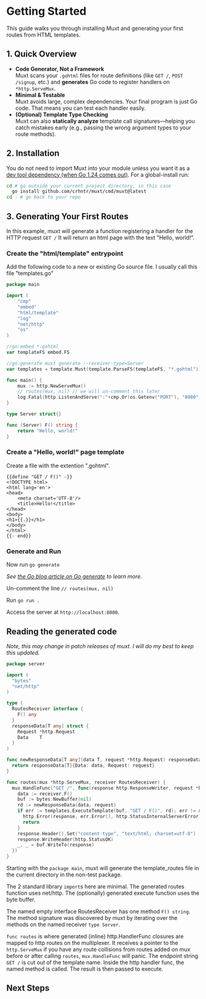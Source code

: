 # Getting Started

This guide walks you through installing Muxt and generating your first routes from HTML templates.

## 1. Quick Overview

- **Code Generator, Not a Framework**  
  Muxt scans your `.gohtml` files for route definitions (like `GET /`, `POST /signup`, etc.) and **generates** Go code
  to register handlers on `*http.ServeMux`.
- **Minimal & Testable**  
  Muxt avoids large, complex dependencies. Your final program is just Go code. That means you can test each handler
  easily.
- **(Optional) Template Type Checking**  
  Muxt can also **statically analyze** template call signatures—helping you catch mistakes early (e.g., passing the
  wrong argument types to your route methods).

## 2. Installation

You do not need to import Muxt into your module unless you want it as
a [dev tool dependency (when Go 1.24 comes out)](https://tip.golang.org/doc/modules/managing-dependencies#tools).
For a global-install run:

```bash
cd # go outside your current project directory, in this case
  go install github.com/crhntr/muxt/cmd/muxt@latest
cd - # go back to your repo
```

## 3. Generating Your First Routes

In this example, muxt will generate a function registering a handler for the HTTP request `GET /`
It will return an html page with the text "Hello, world!".

### Create the "html/template" entrypoint

Add the following code to a new or existing Go source file. I usually call this file "templates.go"

```go
package main

import (
	"cmp"
	"embed"
	"html/template"
	"log"
	"net/http"
	"os"
)

//go:embed *.gohtml
var templateFS embed.FS

//go:generate muxt generate --receiver-type=Server
var templates = template.Must(template.ParseFS(templateFS, "*.gohtml"))

func main() {
	mux := http.NewServeMux()
	// routes(mux, nil) // we will un-comment this later
	log.Fatal(http.ListenAndServe(":"+cmp.Or(os.Getenv("PORT"), "8080"), mux))
}

type Server struct{}

func (Server) F() string {
	return "Hello, world!"
}

```

### Create a "Hello, world!" page template

Create a file with the extention ".gohtml".

```gotemplate
{{define "GET / F()" -}}
<!DOCTYPE html>
<html lang='en'>
<head>
    <meta charset='UTF-8'/>
    <title>Hello!</title>
</head>
<body>
<h1>{{.}}</h1>
</body>
</html>
{{- end}}
```

### Generate and Run

Now run `go generate`

*See [the Go blog article on Go generate](https://go.dev/blog/generate) to learn more.*

Un-comment the line `// routes(mux, nil)`

Run `go run .`

Access the server at `http://localhost:8080`.

## Reading the generated code

*Note, this may change in patch releases of muxt. I will do my best to keep this updated.*

```go
package server

import (
  "bytes"
  "net/http"
)

type (
  RoutesReceiver interface {
    F() any
  }
  responseData[T any] struct {
    Request *http.Request
    Data    T
  }
)

func newResponseData[T any](data T, request *http.Request) responseData[T] {
  return responseData[T]{Data: data, Request: request}
}

func routes(mux *http.ServeMux, receiver RoutesReceiver) {
  mux.HandleFunc("GET /", func(response http.ResponseWriter, request *http.Request) {
    data := receiver.F()
    buf := bytes.NewBuffer(nil)
    rd := newResponseData(data, request)
    if err := templates.ExecuteTemplate(buf, "GET / F()", rd); err != nil {
      http.Error(response, err.Error(), http.StatusInternalServerError)
      return
    }
    response.Header().Set("content-type", "text/html; charset=utf-8")
    response.WriteHeader(http.StatusOK)
    _, _ = buf.WriteTo(response)
  })
}
```

Starting with the `package main`, muxt will generate the template_routes file in the current directory in the non-test
package.

The 2 standard library `import`s here are minimal.
The generated routes function uses net/http.
The (optionally) generated execute function uses the byte buffer.

The named empty interface RoutesReceiver has one method `F() string`.
The method signature was discovered by muxt by iterating over the methods on the named receiver `type Server`.

`func routes` is where generated (inline) http.HandlerFunc closures are mapped to http routes on the multiplexer.
It receives a pointer to the `http.ServeMux` if you have any route collisions from routes added on mux before
or after calling `routes`, `mux.HandleFunc` will panic.
The endpoint string `GET /` is cut out of the template name.
Inside the http handler func, the named method is called.
The result is then passed to execute.

## Next Steps
